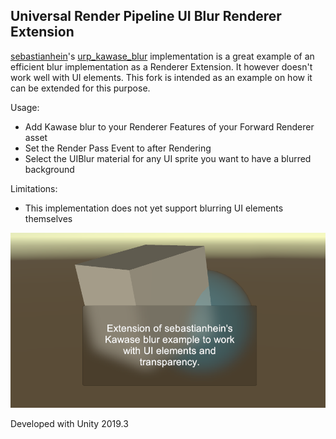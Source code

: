 ## Universal Render Pipeline UI Blur Renderer Extension

[sebastianhein](https://github.com/sebastianhein)'s [urp_kawase_blur](https://github.com/sebastianhein/urp_kawase_blur) implementation is a great example of an efficient blur implementation as a Renderer Extension. It however doesn't work well with UI elements. This fork is intended as an example on how it can be extended for this purpose. 

Usage:
* Add Kawase blur to your Renderer Features of your Forward Renderer asset
* Set the Render Pass Event to after Rendering
* Select the UIBlur material for any UI sprite you want to have a blurred background

Limitations:
* This implementation does not yet support blurring UI elements themselves

![Preview of the effect](blur.png)

Developed with Unity 2019.3
